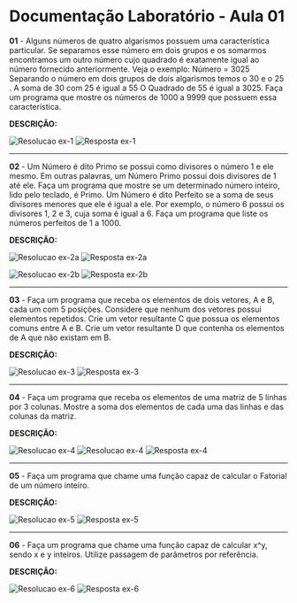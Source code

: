 # Documentação Laboratório - Aula 01

**01** - Alguns números de quatro algarismos possuem uma característica particular. Se separamos 
esse número em dois grupos e os somarmos encontramos um outro número cujo quadrado 
é exatamente igual ao número fornecido anteriormente. Veja o exemplo:
Número = 3025 
Separando o número em dois grupos de dois algarismos temos o 30 e o 25 . 
A soma de 30 com 25 é igual a 55
O Quadrado de 55 é igual a 3025.
Faça um programa que mostre os números de 1000 a 9999 que possuem essa característica.

**DESCRIÇÃO:**

![Resolucao ex-1](https://user-images.githubusercontent.com/97108963/186971832-86c83a04-a1c3-4cc7-9bc1-c2fac97fb336.PNG)
![Resposta ex-1](https://user-images.githubusercontent.com/97108963/186971851-e212604e-dd90-4d79-b9a1-a9dc1436c028.PNG)

---

**02** - Um Número é dito Primo se possui como divisores o número 1 e ele mesmo. Em outras 
palavras, um Número Primo possui dois divisores de 1 até ele.
Faça um programa que mostre se um determinado número inteiro, lido pelo teclado, é 
Primo.
Um Número é dito Perfeito se a soma de seus divisores menores que ele é igual a ele. Por 
exemplo, o número 6 possui os  divisores 1, 2 e 3, cuja soma é igual a 6.
Faça um programa que liste os números perfeitos de 1 a 1000.

**DESCRIÇÃO:**

![Resolucao ex-2a](https://user-images.githubusercontent.com/97108963/186971834-397c5d7b-2ed5-448f-b51e-d00569333784.PNG)
![Resposta ex-2a](https://user-images.githubusercontent.com/97108963/186971852-6d2b717e-da30-4c18-91b8-aa2e5f8f7b37.PNG)


![Resolucao ex-2b](https://user-images.githubusercontent.com/97108963/186971835-b6faf214-d300-4be8-a176-27c38cd4f447.PNG)
![Resposta ex-2b](https://user-images.githubusercontent.com/97108963/186971853-d4471fbb-0052-4db9-b325-a06829468ffe.PNG)

---

**03** - Faça um programa que receba os elementos de dois vetores, A e B, cada um com 5 posições. 
Considere que nenhum dos vetores possui elementos repetidos.
Crie um vetor resultante C que possua os elementos comuns entre A e B.
Crie um vetor resultante D que contenha os elementos de A que não existam em B.

**DESCRIÇÃO:**

![Resolucao ex-3](https://user-images.githubusercontent.com/97108963/186971837-13489216-aaae-4d09-8286-87de1a430237.PNG)
![Resposta ex-3](https://user-images.githubusercontent.com/97108963/186971859-ab535553-1d53-48c1-81d1-547fb452ebd4.PNG)

---

**04** - Faça um programa que receba os elementos de uma matriz de 5 linhas por 3 colunas. 
Mostre a soma dos elementos de cada uma das linhas e das colunas da matriz.

**DESCRIÇÃO:**

![Resolucao ex-4](https://user-images.githubusercontent.com/97108963/186971840-86e689f1-aa00-4a0f-b576-77914dc03191.PNG)
![Resolucao ex-4](https://user-images.githubusercontent.com/97108963/186971844-9830aa5e-1fdb-4f14-8a52-9e8cc7669d7f.PNG)
![Resposta ex-4](https://user-images.githubusercontent.com/97108963/186971860-2e937dab-ce10-44a6-a5af-a31eb8b8be85.PNG)

---

**05** - Faça um programa que chame uma função capaz de calcular o Fatorial de um número inteiro.

**DESCRIÇÃO:**

![Resolucao ex-5](https://user-images.githubusercontent.com/97108963/186971849-e4898a6c-5e0c-440a-8917-85609647e67b.PNG)
![Resposta ex-5](https://user-images.githubusercontent.com/97108963/186971861-fa4e5031-3328-4c8e-a8c4-7ac7f4f173d7.PNG)

---

**06** - Faça um programa que chame uma função capaz de calcular x^y, sendo x e y inteiros. Utilize passagem de parâmetros por referência.

**DESCRIÇÃO:**

![Resolucao ex-6](https://user-images.githubusercontent.com/97108963/186971850-c087a9ef-6a92-4c5e-adb1-51f8d4b41900.PNG)
![Resposta ex-6](https://user-images.githubusercontent.com/97108963/186971829-ddcdb559-b2df-484c-b1d7-f264bd30bf2c.PNG)